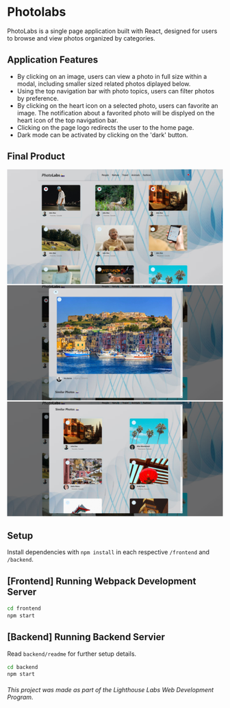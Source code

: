 # Photolabs

PhotoLabs is a single page application built with React, designed for users to browse and view photos organized by categories.

## Application Features

* By clicking on an image, users can view a photo in full size within a modal, including smaller sized related photos diplayed below.
* Using the top navigation bar with photo topics, users can filter photos by preference.
* By clicking on the heart icon on a selected photo, users can favorite an image. The notification about a favorited photo will be displyed on the heart icon of the top navigation bar.
* Clicking on the page logo redirects the user to the home page.
* Dark mode can be activated by clicking on the 'dark' button.

## Final Product

![Home Page](https://github.com/Vhkan/photoLabs/blob/main/documents/homeViewPage.png "Home Page View")
![Modal View Page lg](https://github.com/Vhkan/photoLabs/blob/main/documents/modalViewPageLg.png "Modal View with selected photo")
![Modal View Page sm](https://github.com/Vhkan/photoLabs/blob/main/documents/modalViewPageSm.png "Modal View with smaller-sized photos")

## Setup

Install dependencies with `npm install` in each respective `/frontend` and `/backend`.

## [Frontend] Running Webpack Development Server

```sh
cd frontend
npm start
```

## [Backend] Running Backend Servier

Read `backend/readme` for further setup details.

```sh
cd backend
npm start
```

###### This project was made as part of the Lighthouse Labs Web Development Program. 